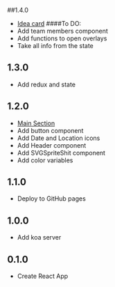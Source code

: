 ##1.4.0
* [Idea card](https://github.com/ZorianaPro/hackathon2020/issues/7)
####To DO:
* Add team members component
* Add functions to open overlays
* Take all info from the state

## 1.3.0
* Add redux and state

## 1.2.0
* [Main Section](https://github.com/ZorianaPro/hackathon2020/issues/4)
* Add button component
* Add Date and Location icons
* Add Header component
* Add SVGSpriteShit component
* Add color variables

## 1.1.0
* Deploy to GitHub pages

## 1.0.0
* Add koa server

## 0.1.0
* Create React App